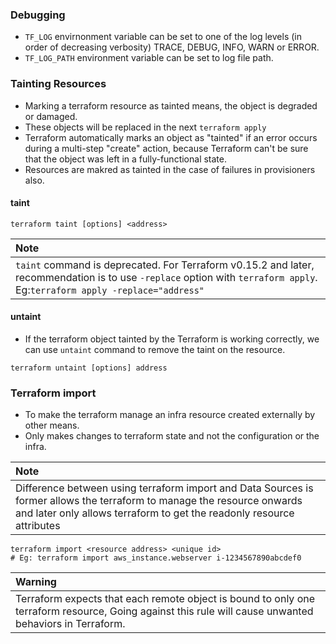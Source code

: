### Debugging
- `TF_LOG` envirnonment variable can be set to one of the log levels (in order of decreasing verbosity) TRACE, DEBUG, INFO, WARN or ERROR.
- `TF_LOG_PATH` environment variable can be set to log file path.

### Tainting Resources
- Marking a terraform resource as tainted means, the object is degraded or damaged. 
- These objects will be replaced in the next `terraform apply`
- Terraform automatically marks an object as "tainted" if an error occurs during a multi-step "create" action, because Terraform can't be sure that the object was left in a fully-functional state.
- Resources are makred as tainted in the case of failures in provisioners also.

#### taint
```
terraform taint [options] <address>
```
|Note|
|:---|
|`taint` command is deprecated. For Terraform v0.15.2 and later, recommendation is to use `-replace` option with `terraform apply`. Eg:```terraform apply -replace="address"```|
#### untaint
- If the terraform object tainted by the Terraform is working correctly, we can use `untaint` command to remove the taint on the resource.
```
terraform untaint [options] address
```

### Terraform import
- To make the terraform manage an infra resource created externally by other means.
- Only makes changes to terraform state and not the configuration or the infra.

|Note|
|:---|
|Difference between using terraform import and Data Sources is former allows the terraform to manage the resource onwards and later only allows terraform to get the readonly resource attributes|

```
terraform import <resource address> <unique id>
# Eg: terraform import aws_instance.webserver i-1234567890abcdef0 
```

|Warning|
|:---|
|Terraform expects that each remote object is bound to only one terraform resource, Going against this rule will cause unwanted behaviors in Terraform.|
